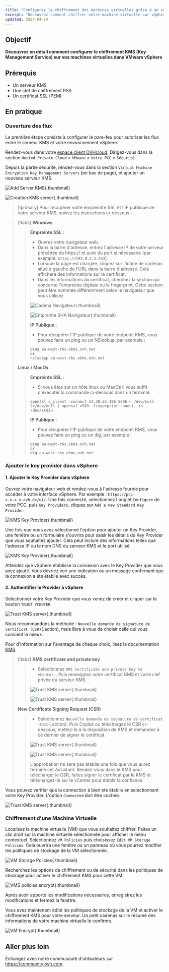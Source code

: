 ```yaml
---
title: "Configurez le chiffrement des machines virtuelles grâce à un serveur KMS"
excerpt: "Decouvrez comment chiffrer votre machine virtuelle sur vSphere grâce à un serveur KMS"
updated: 2024-04-24
---
```


## Objectif

**Découvrez en détail comment configurer le chiffrement KMS (Key Management Service) sur vos machines virtuelles dans VMware vSphere**

## Prérequis

- Un serveur KMS
- Une clef de chiffrement RSA
- Un certificat SSL (PEM)

## En pratique

### Ouverture des flux

La première étape consiste à configurer le pare-feu pour autoriser les flux entre le serveur KMS et votre environnement vSphere.

Rendez-vous dans votre [espace client OVHcloud](https://www.ovh.com/auth/?action=gotomanager&from=https://www.ovh.com/fr/&ovhSubsidiary=fr). Dirigez-vous dans la section `Hosted Private Cloud` > `VMware` > `Votre PCC` > `Sécurité`.

Depuis la partie sécurité, rendez-vous dans la section `Virtual Machine Encryption Key Management Servers` (en bas de page), et ajouter un nouveau serveur KMS.

![Add Server KMS](images/add_kms_server.png){.thumbnail}

![Creation KMS server](images/creation_kms_server.png){.thumbnail}

> [!primary]
> Pour récuperer votre empreintre SSL et l'IP publique de votre serveur KMS, suivez les instructions ci-dessous :
>

> [!tabs]
> **Windows**
>>
>> **Empreinte SSL :**
>> - Ouvrez votre navigateur web.
>> - Dans la barre d'adresse, entrez l'adresse IP de votre serveur précédée de https:// et suivi du port si nécessaire (par exemple: `https://192.0.2.1:443`).
>> - Lorsque la page est chargée, cliquez sur l'icône de cadenas situé à gauche de l'URL dans la barre d'adresse. Cela affichera des informations sur le certificat.
>> - Dans les informations du certificat, cherchez la section qui concerne l'empreinte digitale ou le fingerprint. Cette section peut être nommée différemment selon le navigateur que vous utilisez.<br>
>>
>> ![Cadena Navigateur](images/fingerprint_sha.png){.thumbnail}
>>
>> ![Empreinte SHA Navigateur](images/fingerprint_sha.png){.thumbnail}
>>
>> **IP Publique :**
>>
>> - Pour récupérer l'IP publique de votre endpoint KMS, vous pouvez faire un ping ou un NSlookup, par exemple :
>>
>> ```shell
>> ping eu-west-rbx.okms.ovh.net
>> or
>> nslookup eu-west-rbx.okms.ovh.net
>> ```
>>
> **Linux / MacOs**
>>
>> **Empreinte SSL :**
>>
>> - Si vous êtes sur un hôte linux ou MacOs il vous suffit d'executer la commande ci-dessous dans un terminal.<br>
>>
>> ```shell
>> openssl s_client -connect 54.38.64.196:5696 < /dev/null 2>/dev/null | openssl x509 -fingerprint -noout -in /dev/stdin
>> ```
>>
>> **IP Publique :**
>>
>> - Pour récupérer l'IP publique de votre endpoint KMS, vous pouvez faire un ping ou un dig, par exemple :
>>
>> ```shell
>> ping eu-west-rbx.okms.ovh.net
>> or
>> dig eu-west-rbx.okms.ovh.net
>> ```
>>

### Ajouter le key provider dans vSphere

#### 1. Ajouter le Key Provider dans vSphere

Ouvrez votre navigateur web et rendez-vous à l'adresse fournie pour accéder à votre interface vSphere. Par exemple : `https://pcc-x.x.x.x.ovh.de/ui/`.
Une fois connecté, selectionnez l'onglet `Configure` de votre PCC, puis `Key Providers`. cliquez sur `Add a new Standard Key Provider`.

![KMS Key Provider](images/kms_key_provider.png){.thumbnail}

Une fois que vous avez sélectionné l'option pour ajouter un Key Provider, une fenêtre ou un formulaire s'ouvrira pour saisir les détails du Key Provider que vous souhaitez ajouter. Cela peut inclure des informations telles que l'adresse IP ou le nom DNS du serveur KMS et le port utilisé.

![KMS Key Provider](images/kms_key_provider_2.png){.thumbnail}

Attendez que vSphere établisse la connexion avec le Key Provider que vous avez ajouté. Vous devriez voir une indication ou un message confirmant que la connexion a été établie avec succès.

#### 2. Authentifier le Provider à vSphere

Selectionner votre Key Provider que vous venez de créer et cliquer sur le bouton `TRUST VCENTER`.

![Trust KMS server](images/trust_kms.png){.thumbnail}

Nous recommandons la méthode : `Nouvelle demande de signature de certificat (CSR)`{.action), mais libre à vous de choisir celle qui vous convient le mieux.

Pour d'information sur l'avantage de chaque choix, lisez la documentation [KMS](/pages/manage_and_operate/kms/quick-start).

> [!tabs]
> **KMS certificate and private key**
>>
>> - Selectionnez `KMS Certificate and private key to vCenter.`. Puis renseignez votre certificat KMS et votre clef privée du serveur KMS.
>>
>> ![Trust KMS server](images/kms_trust_vcenter.png){.thumbnail}
>>
>> ![Trust KMS server](images/kms_trust_vcenter_2.png){.thumbnail}
>>
>>
> **New Certificate Signing Request (CSR)**
>>
>> - Selectionnez `Nouvelle demande de signature de certificat (CSR)`{.action}. Puis Copiez ou téléchargez le CSR ci-dessous, mettez-le à la disposition de KMS et demandez à ce dernier de signer le certificat.
>>
>> ![Trust KMS server](images/kms_trust_vcenter_csr.png){.thumbnail}
>>
>> ![Trust KMS server](images/kms_trust_vcenter_csr_2.png){.thumbnail}
>>
>> L'approbation ne sera pas établie une fois que vous aurez terminé cet Assistant. Rendez-vous dans le KMS pour télécharger le CSR, faites signer le certificat par le KMS et téléchargez-le sur le vCenter pour établir la confiance.
>>

Vous pouvez verifier que la connection à bien été établie en selectionnant votre Key Provider. L'option `Connected` doit être cochée.

![Trust KMS server](images/kms_key_provider_3.png){.thumbnail}

### Chiffrement d'une Machine Virtuelle

Localisez la machine virtuelle (VM) que vous souhaitez chiffrer. Faites un clic droit sur la machine virtuelle sélectionnée pour afficher le menu contextuel. Sélectionnez `VM Policies` puis choisissez `Edit VM Storage Policies`. Cela ouvrira une fenêtre ou un panneau où vous pourrez modifier les politiques de stockage de la VM sélectionnée.

![VM Storage Policies](images/vm_policies.png){.thumbnail}

Recherchez les options de chiffrement ou de sécurité dans les politiques de stockage pour activer le chiffrement KMS pour cette VM.

![VMS policies encrypt](images/vm_policies_kms_encrypt.png){.thumbnail}

Après avoir apporté les modifications nécessaires, enregistrez les modifications et fermez la fenêtre.

Vous avez maintenant édité les politiques de stockage de la VM et activer le chiffrement KMS pour votre serveur. Un petit cadenas sur le résumé des informations de votre machine virtuelle le confirme.

![VM Encrypt](images/vm_encrypt.png){.thumbnail}

## Aller plus loin <a name="go-further"></a>

Échangez avec notre communauté d'utilisateurs sur <https://community.ovh.com>.
